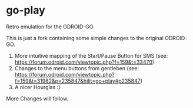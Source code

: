 # go-play
Retro emulation for the ODROID-GO

This is just a fork containing some simple changes to the original ODROID-GO.

1. More intuitive mapping of the Start/Pause Button for SMS (see: https://forum.odroid.com/viewtopic.php?f=159&t=33470)
2. Changes to the menu buttons from gentleben (see: https://forum.odroid.com/viewtopic.php?f=159&t=31982&p=235847&hilit=go+play#p235847)
3. A nicer Hourglas :)

More Changes will follow.
